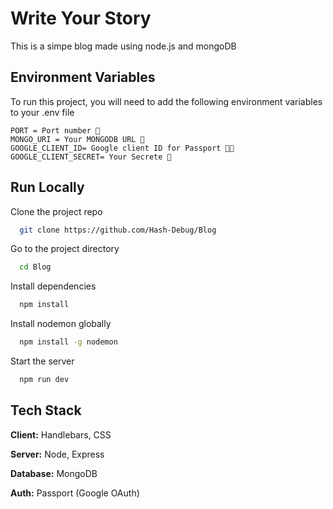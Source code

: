 
# Write Your Story

This is a simpe blog made using node.js and mongoDB


## Environment Variables

To run this project, you will need to add the following environment variables to your .env file

`PORT = Port number 🔢 ` <br/>
`MONGO_URI = Your MONGODB URL 🍃 ` <br/>
`GOOGLE_CLIENT_ID= Google client ID for Passport 👨‍💻` <br/>
`GOOGLE_CLIENT_SECRET= Your Secrete 🔐` <br/>


## Run Locally

Clone the project repo

```bash
  git clone https://github.com/Hash-Debug/Blog
```

Go to the project directory

```bash
  cd Blog
```

Install dependencies

```bash
  npm install
```
Install nodemon globally

```bash
  npm install -g nodemon 
```

Start the server

```bash
  npm run dev
```


## Tech Stack

**Client:** Handlebars, CSS

**Server:** Node, Express

**Database:** MongoDB

**Auth:** Passport (Google OAuth)

